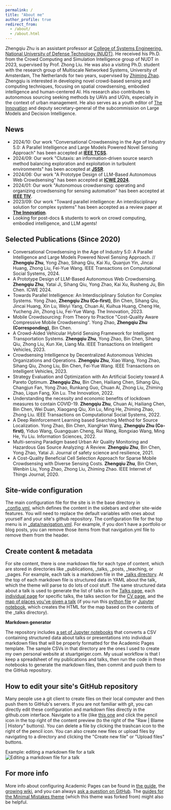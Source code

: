 ```yaml
---
permalink: /
title: "About me"
author_profile: true
redirect_from: 
  - /about/
  - /about.html
---
```


Zhengqiu Zhu is an assistant professor at [College of Systems Engineering, National University of Defense Technology (NUDT)](https://www.nudt.edu.cn/). He received his Ph.D. from the Crowd Computing and Simulation Intelligence group of NUDT in 2023, supervised by Prof. Zhong Liu. He was also a visiting Ph.D. student with the research group of Multiscale Networked Systems, University of Amsterdam, The Netherlands for two years, supervised by [Zhiming Zhao](https://staff.fnwi.uva.nl/z.zhao/). Zhengqiu is interested in developing novel crowd-based sensing and computing techniques, focusing on spatial crowdsensing, embodied intelligence and human-centered AI. His research also contributes to autonomous sourcing seeking methods by UAVs and UGVs, especially in the context of urban management. He also serves as a youth editor of [The Innovation](https://www.the-innovation.org/) and deputy secretary-general of the subcommission on Large Models and Decision Intelligence. 

News
------
* 2024/10: Our work "Conversational Crowdsensing in the Age of Industry 5.0: A Parallel Intelligence and Large Models Powered Novel Sensing Approach" has been accepted at [**IEEE TCSS**](https://ieeexplore.ieee.org/abstract/document/10717431).
* 2024/09: Our work "Clutaxis: an information-driven source search method balancing exploration and exploitation in turbulent environments" has been accepted at [**JSSR**](https://www.sciencedirect.com/science/article/pii/S2666449624000653).
* 2024/06: Our work "A Prototype Design of LLM-Based Autonomous Web Crowdsensing" has been accepted at [**ICWE 2024**](https://link.springer.com/chapter/10.1007/978-3-031-62362-2_34).
* 2024/01: Our work "Autonomous crowdsensing: operating and organizing crowdsensing for sensing automation" has been accepted at [**IEEE TIV**](https://ieeexplore.ieee.org/abstract/document/10410218).
* 2023/09: Our work "Toward parallel intelligence: An interdisciplinary solution for complex systems" has been accepted as a review paper at [**The Innovation**](https://www.cell.com/the-innovation/fulltext/S2666-6758(23)00149-2).
* Looking for post-docs & students to work on crowd computing, embodied intelligence, and LLM agents!

Selected Publications (Since 2020)
------
* Conversational Crowdsensing in the Age of Industry 5.0: A Parallel Intelligence and Large Models Powered Novel Sensing Approach. //
  **Zhengqiu Zhu**, Yong Zhao, Sihang Qiu, Kai Xu, Quanjun Yin, Jincai Huang, Zhong Liu, Fei-Yue Wang.
  IEEE Transactions on Computational Social Systems, 2024.
* A Prototype Design of LLM-Based Autonomous Web Crowdsensing.
  **Zhengqiu Zhu**, Yatai Ji, Sihang Qiu, Yong Zhao, Kai Xu, Rusheng Ju, Bin Chen.
  ICWE 2024.
* Towards Parallel Intelligence: An Interdisciplinary Solution for Complex Systems.
  Yong Zhao, **Zhengqiu Zhu (Co-first)**, Bin Chen, Sihang Qiu, Jincai Huang, Xin Lu, Weiyi Yang, Chuan Ai, Kuihua Huang, Cheng He, Yucheng Jin, Zhong Liu, Fei-Yue Wang.
  The Innovation, 2023.
* Mobile Crowdsourcing: From Theory to Practice "Cost-Quality Aware Compressive Mobile Crowdsensing".
  Yong Zhao, **Zhengqiu Zhu (Corresponding)**, Bin Chen.
* A Crowd-Aided Vehicular Hybrid Sensing Framework for Intelligent Transportation Systems.
  **Zhengqiu Zhu**, Yong Zhao, Bin Chen, Sihang Qiu, Zhong Liu, Kun Xie, Liang Ma.
  IEEE Transactions on Intelligent Vehicles, 2023.
* Crowdsensing Intelligence by Decentralized Autonomous Vehicles Organizations and Operations.
  **Zhengqiu Zhu**, Xiao Wang, Yong Zhao, Sihang Qiu, Zhong Liu, Bin Chen, Fei-Yue Wang.
  IEEE Transactions on Intelligent Vehicles, 2023.
* Strategy Evaluation and Optimization with An Artificial Society toward A Pareto Optimum.
  **Zhengqiu Zhu**, Bin Chen, Hailiang Chen, Sihang Qiu, Changjun Fan, Yong Zhao, Runkang Guo, Chuan Ai, Zhong Liu, Zhiming Zhao, Liqun Fang, Xin Lu.
  The Innovation, 2022.
* Understanding the necessity and economic benefits of lockdown measures to contain COVID-19.
  **Zhengqiu Zhu**, Chuan Ai, Hailiang Chen, Bin Chen, Wei Duan, Xiaogang Qiu, Xin Lu, Ming He, Zhiming Zhao, Zhong Liu.
  IEEE Transactions on Computational Social Systems, 2022.
* A Deep Reinforcement Learning based Searching Method for Source Localization.
  Yong Zhao, Bin Chen, XiangHan Wang, **Zhengqiu Zhu (Co-first)**, Yiduo Wang, Guangquan Cheng, Rui Wang, Rongxiao Wang, Ming He, Yu Liu.
  Information Sciences, 2022.
* Multi-sensing Paradigm based Urban Air Quality Monitoring and Hazardous Gas Source Analyzing: A Review.
  **Zhengqiu Zhu**, Bin Chen, Yong Zhao, Yatai Ji.
  Journal of safety science and resilience, 2021.
* A Cost-Quality Beneficial Cell Selection Approach for Sparse Mobile Crowdsensing with Diverse Sensing Costs.
  **Zhengqiu Zhu**, Bin Chen, Wenbin Liu, Yong Zhao, Zhong Liu, Zhiming Zhao.
  IEEE Internet of Things Journal, 2020.

Site-wide configuration
------
The main configuration file for the site is in the base directory in [_config.yml](https://github.com/academicpages/academicpages.github.io/blob/master/_config.yml), which defines the content in the sidebars and other site-wide features. You will need to replace the default variables with ones about yourself and your site's github repository. The configuration file for the top menu is in [_data/navigation.yml](https://github.com/academicpages/academicpages.github.io/blob/master/_data/navigation.yml). For example, if you don't have a portfolio or blog posts, you can remove those items from that navigation.yml file to remove them from the header. 

Create content & metadata
------
For site content, there is one markdown file for each type of content, which are stored in directories like _publications, _talks, _posts, _teaching, or _pages. For example, each talk is a markdown file in the [_talks directory](https://github.com/academicpages/academicpages.github.io/tree/master/_talks). At the top of each markdown file is structured data in YAML about the talk, which the theme will parse to do lots of cool stuff. The same structured data about a talk is used to generate the list of talks on the [Talks page](https://academicpages.github.io/talks), each [individual page](https://academicpages.github.io/talks/2012-03-01-talk-1) for specific talks, the talks section for the [CV page](https://academicpages.github.io/cv), and the [map of places you've given a talk](https://academicpages.github.io/talkmap.html) (if you run this [python file](https://github.com/academicpages/academicpages.github.io/blob/master/talkmap.py) or [Jupyter notebook](https://github.com/academicpages/academicpages.github.io/blob/master/talkmap.ipynb), which creates the HTML for the map based on the contents of the _talks directory).

**Markdown generator**

The repository includes [a set of Jupyter notebooks](https://github.com/academicpages/academicpages.github.io/tree/master/markdown_generator
) that converts a CSV containing structured data about talks or presentations into individual markdown files that will be properly formatted for the Academic Pages template. The sample CSVs in that directory are the ones I used to create my own personal website at stuartgeiger.com. My usual workflow is that I keep a spreadsheet of my publications and talks, then run the code in these notebooks to generate the markdown files, then commit and push them to the GitHub repository.

How to edit your site's GitHub repository
------
Many people use a git client to create files on their local computer and then push them to GitHub's servers. If you are not familiar with git, you can directly edit these configuration and markdown files directly in the github.com interface. Navigate to a file (like [this one](https://github.com/academicpages/academicpages.github.io/blob/master/_talks/2012-03-01-talk-1.md) and click the pencil icon in the top right of the content preview (to the right of the "Raw | Blame | History" buttons). You can delete a file by clicking the trashcan icon to the right of the pencil icon. You can also create new files or upload files by navigating to a directory and clicking the "Create new file" or "Upload files" buttons. 

Example: editing a markdown file for a talk
![Editing a markdown file for a talk](/images/editing-talk.png)

For more info
------
More info about configuring Academic Pages can be found in [the guide](https://academicpages.github.io/markdown/), the [growing wiki](https://github.com/academicpages/academicpages.github.io/wiki), and you can always [ask a question on GitHub](https://github.com/academicpages/academicpages.github.io/discussions). The [guides for the Minimal Mistakes theme](https://mmistakes.github.io/minimal-mistakes/docs/configuration/) (which this theme was forked from) might also be helpful.
